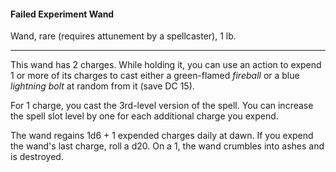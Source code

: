 #### Failed Experiment Wand

Wand, rare (requires attunement by a spellcaster), 1 lb.

---

This wand has 2 charges. While holding it, you can use an action to expend 1 or more of its charges to cast either a green-flamed *fireball* or a blue *lightning bolt* at random from it (save DC 15).

For 1 charge, you cast the 3rd-level version of the spell. You can increase the spell slot level by one for each additional charge you expend.

The wand regains 1d6 + 1 expended charges daily at dawn. If you expend the wand's last charge, roll a d20. On a 1, the wand crumbles into ashes and is destroyed.